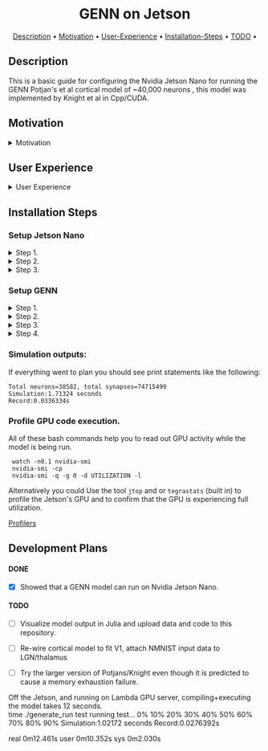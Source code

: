 

<h1 align="center">
  GENN on Jetson
</h1>

<p align="center">
  <a href="#Description">Description</a> •
  <a href="#Motivation">Motivation</a> •
  <a href="#User Experience">User-Experience</a> •
  <a href="#Installation Steps">Installation-Steps</a> •
  <a href="#TODO">TODO</a> •
</p>

<p align="center">
  
## Description
This is a basic guide for configuring the Nvidia Jetson Nano for running the GENN Potjan's et al cortical model of ~40,000 neurons
, this model was implemented by Knight et al in Cpp/CUDA.

## Motivation
<details>
<summary> Motivation </summary> 

The nvidia Jetson nano is a cheap ($249 AUD) development board that comes with a modest Nvidia GPU. Although the Maxwell GPU only has ~100's of CUDA cores, the Jetson nano enables people to develop and test GPU compliant code on affordable local resource. Additionally the Jetson Nano may consume significantly less electricity than large workstations. 

Neuromorphic hardware is theoretically a great platform for simulating cortical models but it is currently not available to hobbiests. Access to Neuromorphic hardware requires a formal application, however the Nvidia Jetson Nano is an affordable product available at a small cost. A model of cortex developed by Knight was implemented using Cpp/CUDA technologies on GPU hardware, this model has been re-designed to run at an increasing large scale and only the smaller version of the model has been tested here.

 ![from https://arxiv.org/pdf/2106.06752.pdf](https://user-images.githubusercontent.com/7786645/165446452-9ac303d7-4db3-4bba-b7e3-cd60059e08c5.png)
 
  
  
</details>

 ## User Experience
<details>
  <summary> User Experience </summary>

These steps ran surprisingly smoothly for me but note I deliberately worked from a fresh jetpack install and I declined package updates. From my experience Jetson CUDA environments and dependencies can deteriate very rapidly if you try to install various different packages and make too many environmnental changes. Its almost worth having a seperate SD card for different projects.
</details>

## Installation Steps

### Setup Jetson Nano  

<details>
<summary> Step 1. </summary> 

Acquire an [Nvidia Jetson Nano](https://developer.nvidia.com/embedded/jetson-nano-developer-kit) (developer) there are two memory options buy the one with the greatest amount of memory (4GB).
</details>

<details>
<summary> Step 2. </summary> 


Download and install the Balena Etcher [tool](https://www.balena.io/etcher/) suitable for your operating system. 
Flash the latest Jetpack to the SD Card this guide will only work for >=[Jetpack 4.6](https://developer.nvidia.com/embedded/jetpack), and has only been tested for Jetpack 4.6
Use Etcher to flash the jetpack-4.6

</details>

<details>
<summary> Step 3. </summary> 

Insert the flashed image into the Jetson, log in to the Jetson.
Lucky for you I think:
* Git is already installed with Jetpack 4.6
* CUDA Toolkit is already installed when on Jetpack 4.6 
However, you may be prompted to agree to the licence when you first log in to the Jetson.

</details>

### Setup GENN  
  
<details>
<summary> Step 1. </summary>   

The rest is modified from the instructions for installing [genn](https://github.com/genn-team/genn).
For future reference make a note to inform your compiler where CUDA lives.

In the terminal run:

```
echo "export CUDA_PATH=/usr/local/cuda" >> ~/.bashrc
echo "export PATH=$PATH:$CUDA_PATH/bin" >> ~/.bashrc
```

</details>

<details>
<summary> Step 2. </summary>   
Install the GENN source code
Now run:

```
cd $HOME
mkdir git
cd git
git clone https://github.com/genn-team/genn # obtain the genn source code
cd genn # enter the directory of the genn code
echo "export PATH=$PATH:/home/git/genn/bin" >> ~/.bashrc
source ~/.bashrc
```

</details>

<details>
<summary> Step 3. </summary>   
Use GENN to compile the Potjans model
If you are still in the genn directory:

```
cd /userproject/PotjansMicrocircuit_project
make #compiles the Potjans model
```

</details>

<details>
<summary> Step 4. </summary>   
Run the model
This final step runs the compiled binary of the Potjans model, you can configure the model itself too, before compiling it.

```
./generate_run test
```

The model runs and spike times are recorded to disk. The model executes in a timely fashion.
</details>


  
### Simulation outputs:
If everything went to plan you should see print statements like the following:
```
Total neurons=38582, total synapses=74715499
Simulation:1.71324 seconds
Record:0.0336334s
```
  
### Profile GPU code execution.
All of these bash commands help you to read out GPU activity while the model is being run.
 ```
  watch -n0.1 nvidia-smi
  nvidia-smi -cp
  nvidia-smi -q -g 0 -d UTILIZATION -l
```
Alternatively you could Use the tool `jtop` and or `tegrastats` (built in) to profile the Jetson's GPU and to confirm that the GPU is experiencing full utilization.  

[Profilers](https://stackoverflow.com/questions/8223811/a-top-like-utility-for-monitoring-cuda-activity-on-a-gpu)
    
  
## Development Plans
  
#### DONE

  
  
- [x] Showed that a GENN model can run on Nvidia Jetson Nano.
#### TODO

- [ ] Visualize model output in Julia and upload data and code to this repository.
- [ ] Re-wire cortical model to fit V1, attach NMNIST input data to LGN/thalamus
- [ ] Try the larger version of Potjans/Knight even though it is predicted to cause a memory exhaustion failure.

  
Off the Jetson, and running on Lambda GPU server, compiling+executing the model takes 12 seconds.  
time ./generate_run test
 running test...
0%
10%
20%
30%
40%
50%
60%
70%
80%
90%
Simulation:1.02172 seconds
Record:0.0276392s

real	0m12.461s
user	0m10.352s
sys	0m2.030s

  
  
  



